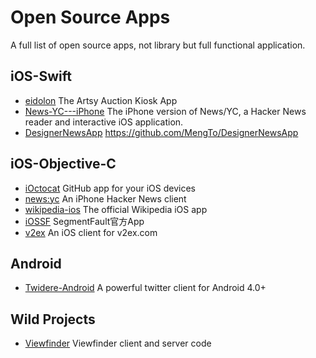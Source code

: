 # Open Source Apps

A full list of open source apps, not library but full functional application.

## iOS-Swift

- [eidolon](https://github.com/artsy/eidolon)  The Artsy Auction Kiosk App
- [News-YC---iPhone](https://github.com/bennyguitar/News-YC---iPhone)  The iPhone version of News/YC, a Hacker News reader and interactive iOS application.
- [DesignerNewsApp](https://github.com/MengTo/DesignerNewsApp)  https://github.com/MengTo/DesignerNewsApp

## iOS-Objective-C

- [iOctocat](https://github.com/dennisreimann/ioctocat)   GitHub app for your iOS devices
- [news:yc](https://github.com/Xuzz/newsyc)  An iPhone Hacker News client
- [wikipedia-ios](https://github.com/wikimedia/wikipedia-ios)   The official Wikipedia iOS app
- [iOSSF](https://github.com/gaosboy/iOSSF)  SegmentFault官方App
- [v2ex](https://github.com/singro/v2ex)  An iOS client for v2ex.com


## Android

- [Twidere-Android](https://github.com/TwidereProject/Twidere-Android)  A powerful twitter client for Android 4.0+

## Wild Projects

- [Viewfinder](https://github.com/viewfinderco/viewfinder)  Viewfinder client and server code
